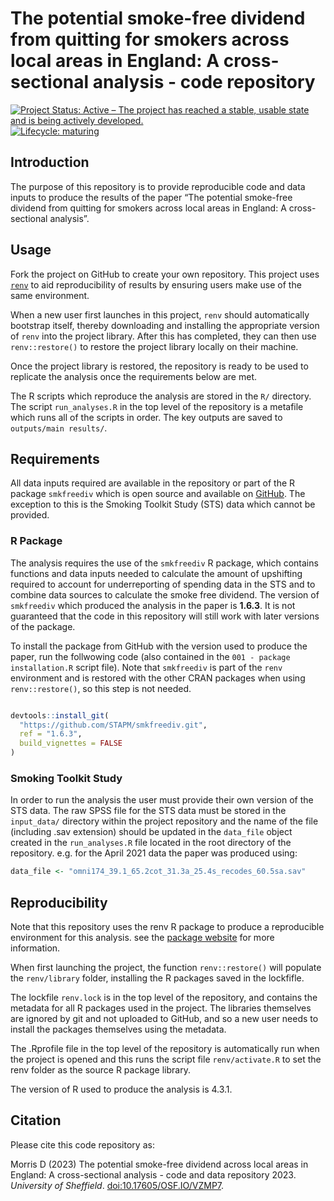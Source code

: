 
<!-- README.md is generated from README.Rmd. Please edit that file -->

# The potential smoke-free dividend from quitting for smokers across local areas in England: A cross-sectional analysis - code repository

<!-- badges: start -->

[![Project Status: Active – The project has reached a stable, usable
state and is being actively
developed.](https://www.repostatus.org/badges/latest/active.svg)](https://www.repostatus.org/#active)
[![Lifecycle:
maturing](https://img.shields.io/badge/lifecycle-maturing-blue.svg)](https://www.tidyverse.org/lifecycle/#maturing)
<!-- badges: end -->

## Introduction

The purpose of this repository is to provide reproducible code and data
inputs to produce the results of the paper “The potential smoke-free
dividend from quitting for smokers across local areas in England: A
cross-sectional analysis”.

## Usage

Fork the project on GitHub to create your own repository. This project
uses [`renv`](https://rstudio.github.io/renv/articles/renv.html) to aid
reproducibility of results by ensuring users make use of the same
environment.

When a new user first launches in this project, `renv` should
automatically bootstrap itself, thereby downloading and installing the
appropriate version of `renv` into the project library. After this has
completed, they can then use `renv::restore()` to restore the project
library locally on their machine.

Once the project library is restored, the repository is ready to be used
to replicate the analysis once the requirements below are met.

The R scripts which reproduce the analysis are stored in the `R/`
directory. The script `run_analyses.R` in the top level of the
repository is a metafile which runs all of the scripts in order. The key
outputs are saved to `outputs/main results/`.

## Requirements

All data inputs required are available in the repository or part of the
R package `smkfreediv` which is open source and available on
[GitHub](https://github.com/STAPM/smkfreediv). The exception to this is
the Smoking Toolkit Study (STS) data which cannot be provided.

### R Package

The analysis requires the use of the `smkfreediv` R package, which
contains functions and data inputs needed to calculate the amount of
upshifting required to account for underreporting of spending data in
the STS and to combine data sources to calculate the smoke free
dividend. The version of `smkfreediv` which produced the analysis in the
paper is **1.6.3**. It is not guaranteed that the code in this
repository will still work with later versions of the package.

To install the package from GitHub with the version used to produce the
paper, run the follwowing code (also contained in the
`001 - package installation.R` script file). Note that `smkfreediv` is
part of the `renv` environment and is restored with the other CRAN
packages when using `renv::restore()`, so this step is not needed.

``` r

devtools::install_git(
  "https://github.com/STAPM/smkfreediv.git",
  ref = "1.6.3",
  build_vignettes = FALSE
)
```

### Smoking Toolkit Study

In order to run the analysis the user must provide their own version of
the STS data. The raw SPSS file for the STS data must be stored in the
`input_data/` directory within the project repository and the name of
the file (including .sav extension) should be updated in the `data_file`
object created in the `run_analyses.R` file located in the root
directory of the repository. e.g. for the April 2021 data the paper was
produced using:

``` r
data_file <- "omni174_39.1_65.2cot_31.3a_25.4s_recodes_60.5sa.sav"
```

## Reproducibility

Note that this repository uses the renv R package to produce a
reproducible environment for this analysis. see the [package
website](https://rstudio.github.io/renv/articles/renv.html) for more
information.

When first launching the project, the function `renv::restore()` will
populate the `renv/library` folder, installing the R packages saved in
the lockfifle.

The lockfile `renv.lock` is in the top level of the repository, and
contains the metadata for all R packages used in the project. The
libraries themselves are ignored by git and not uploaded to GitHub, and
so a new user needs to install the packages themselves using the
metadata.

The .Rprofile file in the top level of the repository is automatically
run when the project is opened and this runs the script file
`renv/activate.R` to set the renv folder as the source R package
library.

The version of R used to produce the analysis is 4.3.1.

## Citation

Please cite this code repository as:

Morris D (2023) The potential smoke-free dividend across local areas in
England: A cross-sectional analysis - code and data repository 2023.
*University of Sheffield*. <doi:10.17605/OSF.IO/VZMP7>.
